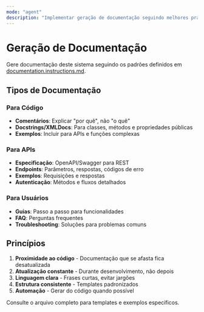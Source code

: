 ```yaml
---
mode: "agent"
description: "Implementar geração de documentação seguindo melhores práticas."
---
```


# Geração de Documentação

Gere documentação deste sistema seguindo os padrões definidos em [documentation.instructions.md](../instructions/documentation.instructions.md).

## Tipos de Documentação

### Para Código

- **Comentários**: Explicar "por quê", não "o quê"
- **Docstrings/XMLDocs**: Para classes, métodos e propriedades públicas
- **Exemplos**: Incluir para APIs e funções complexas

### Para APIs

- **Especificação**: OpenAPI/Swagger para REST
- **Endpoints**: Parâmetros, respostas, códigos de erro
- **Exemplos**: Requisições e respostas
- **Autenticação**: Métodos e fluxos detalhados

### Para Usuários

- **Guias**: Passo a passo para funcionalidades
- **FAQ**: Perguntas frequentes
- **Troubleshooting**: Soluções para problemas comuns

## Princípios

1. **Proximidade ao código** - Documentação que se afasta fica desatualizada
2. **Atualização constante** - Durante desenvolvimento, não depois
3. **Linguagem clara** - Frases curtas, evitar jargões
4. **Estrutura consistente** - Templates padronizados
5. **Automação** - Gerar do código quando possível

Consulte o arquivo completo para templates e exemplos específicos.
